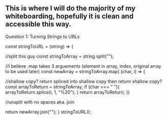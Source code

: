 ## This is where I will do the majority of my whiteboarding, hopefully it is clean and accessible this way.

Question 1: Turning Strings to URLs

const stringToURL = (string) => {

  //split this guy
  const stringToArray = string.split("");
  
  //I believe .map takes 3 arguements (element in array, index, original array to be used later)
  const newArray = stringToArray.map( (char, i) => {
  
  //shallow copy? return spliced into shallow copy then return shallow copy?
    const arrayToReturn = stringToArray;
    if (char === " "){
      arrayToReturn.splice(i, 1, "%20");
    }
    return arrayToReturn;
  })
  
  //unsplit with no spaces aka .join
  
  return newArray.join("");
}
stringToURL();

